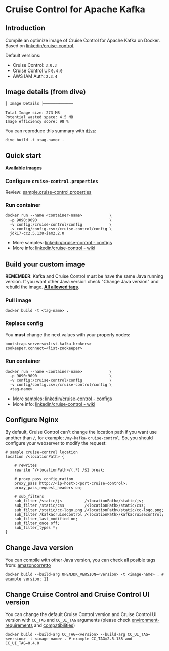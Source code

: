 # Cruise Control for Apache Kafka

## Introduction

Compile an optimize image of Cruise Control for Apache Kafka on Docker. Based on [linkedin/cruise-control](https://github.com/linkedin/cruise-control).

Default versions:

* Cruise Control: `3.0.3`
* Cruise Control UI: `0.4.0`
* AWS IAM Auth: `2.3.4`

## Image details (from dive)

```text
│ Image Details ├─────────────

Total Image size: 273 MB
Potential wasted space: 4.5 MB
Image efficiency score: 98 %
```

You can reproduce this summary with [`dive`](https://github.com/wagoodman/dive):

```command
dive build -t <tag-name> .
```

## Quick start

[**Available images**](https://hub.docker.com/r/devopsiaci/cruise-control/tags)

### Configure `cruise-control.properties`

Review: [sample.cruise-control.properties](./config/cruisecontrol.properties)

### Run container

```command
docker run --name <container-name>            \
  -p 9090:9090                                \
  -v config:/cruise-control/config            \
  -v config/config.csv:/cruise-control/config \
  jdk17-cc2.5.138-iam2.2.0
```

* More samples: [linkedin/cruise-control - configs](https://github.com/linkedin/cruise-control/tree/2.5.138/config)
* More info: [linkedin/cruise-control - wiki](https://github.com/linkedin/cruise-control/wiki/)

## Build your custom image

**REMEMBER**: Kafka and Cruise Control must be have the same Java running version. If you want other Java version check "Change Java version" and rebuild the image. [**All allowed tags**](https://hub.docker.com/r/devopsiaci/cruise-control/tags).

### Pull image

```command
docker build -t <tag-name> .
```

### Replace config

You **must** change the next values with your properly nodes:

```console
bootstrap.servers=<list-kafka-brokers>
zookeeper.connect=<list-zookeeper>
```

### Run container

```command
docker run --name <container-name>            \
  -p 9090:9090                                \
  -v config:/cruise-control/config            \
  -v config/config.csv:/cruise-control/config \
  <tag-name>
```

* More samples: [linkedin/cruise-control - configs](https://github.com/linkedin/cruise-control/tree/2.5.138/config)
* More info: [linkedin/cruise-control - wiki](https://github.com/linkedin/cruise-control/wiki/)

## Configure Nginx

By default, Cruise Control can't change the location path if you want use another than `/`, for example: `/my-kafka-cruise-control`. So, you should configure your webserver to modify the request:

```command
# sample cruise-control location
location /<locationPath> {

    # rewrites
    rewrite ^/<locationPath>/(.*) /$1 break;

    # proxy_pass configuration
    proxy_pass http://<ip-host>:<port-cruise-control>;
    proxy_pass_request_headers on;

    # sub_filters
    sub_filter /static/js          /<locationPath>/static/js;
    sub_filter /static/css         /<locationPath>/static/css;
    sub_filter /static/cc-logo.png /<locationPath>/static/cc-logo.png;
    sub_filter /kafkacruisecontrol /<locationPath>/kafkacruisecontrol;
    sub_filter_last_modified on;
    sub_filter_once off;
    sub_filter_types *;
}
```

## Change Java version

You can compile with other Java version, you can check all posible tags from: [amazoncorretto](https://hub.docker.com/_/amazoncorretto/tags)

```command
docker build --build-arg OPENJDK_VERSION=<version> -t <image-name> . # example version: 11
```

## Change Cruise Control and Cruise Control UI version

You can change the default Cruise Control version and Cruise Control UI version with `CC_TAG` and `CC_UI_TAG` arguments (please check [environment-requirements](https://github.com/linkedin/cruise-control#environment-requirements) and [compatibilities](https://github.com/linkedin/cruise-control#known-compatibility-issues))

```command
docker build --build-arg CC_TAG=<version> --build-arg CC_UI_TAG=<version> -t <image-name> . # example CC_TAG=2.5.138 and CC_UI_TAG=0.4.0
```
